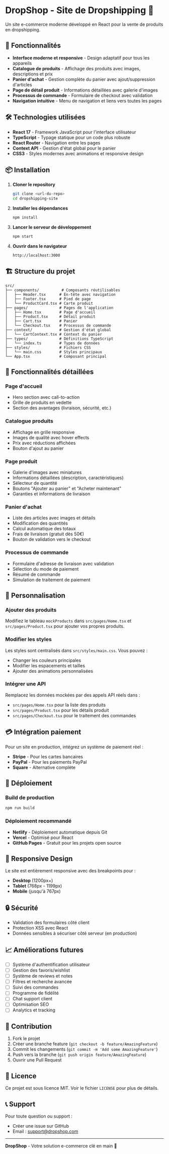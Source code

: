 # DropShop - Site de Dropshipping 🛒

Un site e-commerce moderne développé en React pour la vente de produits en dropshipping.

## 🚀 Fonctionnalités

- **Interface moderne et responsive** - Design adaptatif pour tous les appareils
- **Catalogue de produits** - Affichage des produits avec images, descriptions et prix
- **Panier d'achat** - Gestion complète du panier avec ajout/suppression d'articles
- **Page de détail produit** - Informations détaillées avec galerie d'images
- **Processus de commande** - Formulaire de checkout avec validation
- **Navigation intuitive** - Menu de navigation et liens vers toutes les pages

## 🛠️ Technologies utilisées

- **React 17** - Framework JavaScript pour l'interface utilisateur
- **TypeScript** - Typage statique pour un code plus robuste
- **React Router** - Navigation entre les pages
- **Context API** - Gestion d'état global pour le panier
- **CSS3** - Styles modernes avec animations et responsive design

## 📦 Installation

1. **Cloner le repository**
   ```bash
   git clone <url-du-repo>
   cd dropshipping-site
   ```

2. **Installer les dépendances**
   ```bash
   npm install
   ```

3. **Lancer le serveur de développement**
   ```bash
   npm start
   ```

4. **Ouvrir dans le navigateur**
   ```
   http://localhost:3000
   ```

## 🏗️ Structure du projet

```
src/
├── components/          # Composants réutilisables
│   ├── Header.tsx      # En-tête avec navigation
│   ├── Footer.tsx      # Pied de page
│   └── ProductCard.tsx # Carte produit
├── pages/              # Pages de l'application
│   ├── Home.tsx        # Page d'accueil
│   ├── Product.tsx     # Détail produit
│   ├── Cart.tsx        # Panier
│   └── Checkout.tsx    # Processus de commande
├── context/            # Gestion d'état global
│   └── CartContext.tsx # Context du panier
├── types/              # Définitions TypeScript
│   └── index.ts        # Types de données
├── styles/             # Fichiers CSS
│   └── main.css        # Styles principaux
└── App.tsx             # Composant principal
```

## 🎨 Fonctionnalités détaillées

### Page d'accueil
- Hero section avec call-to-action
- Grille de produits en vedette
- Section des avantages (livraison, sécurité, etc.)

### Catalogue produits
- Affichage en grille responsive
- Images de qualité avec hover effects
- Prix avec réductions affichées
- Bouton d'ajout au panier

### Page produit
- Galerie d'images avec miniatures
- Informations détaillées (description, caractéristiques)
- Sélecteur de quantité
- Boutons "Ajouter au panier" et "Acheter maintenant"
- Garanties et informations de livraison

### Panier d'achat
- Liste des articles avec images et détails
- Modification des quantités
- Calcul automatique des totaux
- Frais de livraison (gratuit dès 50€)
- Bouton de validation vers le checkout

### Processus de commande
- Formulaire d'adresse de livraison avec validation
- Sélection du mode de paiement
- Résumé de commande
- Simulation de traitement de paiement

## 🔧 Personnalisation

### Ajouter des produits
Modifiez le tableau `mockProducts` dans `src/pages/Home.tsx` et `src/pages/Product.tsx` pour ajouter vos propres produits.

### Modifier les styles
Les styles sont centralisés dans `src/styles/main.css`. Vous pouvez :
- Changer les couleurs principales
- Modifier les espacements et tailles
- Ajouter des animations personnalisées

### Intégrer une API
Remplacez les données mockées par des appels API réels dans :
- `src/pages/Home.tsx` pour la liste des produits
- `src/pages/Product.tsx` pour les détails produit
- `src/pages/Checkout.tsx` pour le traitement des commandes

## 💳 Intégration paiement

Pour un site en production, intégrez un système de paiement réel :
- **Stripe** - Pour les cartes bancaires
- **PayPal** - Pour les paiements PayPal
- **Square** - Alternative complète

## 🚀 Déploiement

### Build de production
```bash
npm run build
```

### Déploiement recommandé
- **Netlify** - Déploiement automatique depuis Git
- **Vercel** - Optimisé pour React
- **GitHub Pages** - Gratuit pour les projets open source

## 📱 Responsive Design

Le site est entièrement responsive avec des breakpoints pour :
- **Desktop** (1200px+)
- **Tablet** (768px - 1199px)
- **Mobile** (jusqu'à 767px)

## 🔒 Sécurité

- Validation des formulaires côté client
- Protection XSS avec React
- Données sensibles à sécuriser côté serveur (en production)

## 📈 Améliorations futures

- [ ] Système d'authentification utilisateur
- [ ] Gestion des favoris/wishlist
- [ ] Système de reviews et notes
- [ ] Filtres et recherche avancée
- [ ] Suivi des commandes
- [ ] Programme de fidélité
- [ ] Chat support client
- [ ] Optimisation SEO
- [ ] Analytics et tracking

## 🤝 Contribution

1. Fork le projet
2. Créer une branche feature (`git checkout -b feature/AmazingFeature`)
3. Commit les changements (`git commit -m 'Add some AmazingFeature'`)
4. Push vers la branche (`git push origin feature/AmazingFeature`)
5. Ouvrir une Pull Request

## 📄 Licence

Ce projet est sous licence MIT. Voir le fichier `LICENSE` pour plus de détails.

## 📞 Support

Pour toute question ou support :
- Créer une issue sur GitHub
- Email : support@dropshop.com

---

**DropShop** - Votre solution e-commerce clé en main 🛒